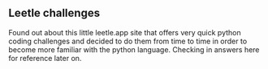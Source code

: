 ## Leetle challenges

Found out about this little leetle.app site that offers very quick python coding challenges and decided to do them from time to time in order to become more familiar with the python language.  Checking in answers here for reference later on.
